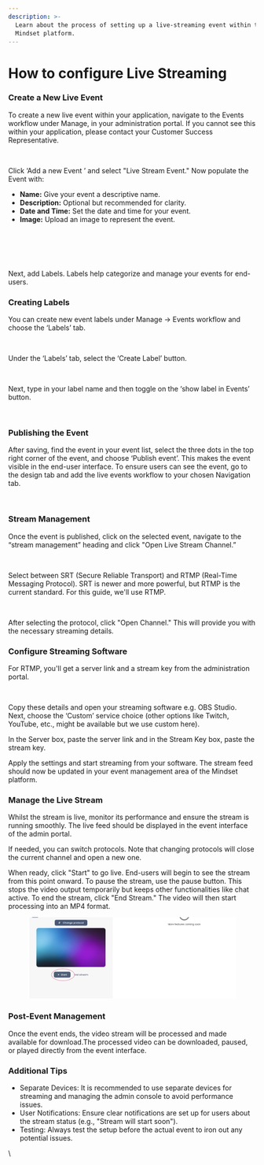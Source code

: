 ```yaml
---
description: >-
  Learn about the process of setting up a live-streaming event within the
  Mindset platform.
---
```


# How to configure Live Streaming

### Create a New Live Event

To create a new live event within your application, navigate to the Events workflow under Manage, in your administration portal. If you cannot see this within your application, please contact your Customer Success Representative.

<figure><img src="https://lh7-us.googleusercontent.com/docsz/AD_4nXfmBPdx70QffTb-CCy_BIzSMZpwTjWEdVtPM_bxOSas7CxxyRYJ9M-rw-MPgiabNyMPDIOUzdZWBijVqtKUF6xkdvBZ4_vVyxCUJ0ZYd7MutynboShg6ORA22-TtiVwup_sg04JaxPSkHaSug3PYp6sJQXJ?key=WQuBy3J-WFOuBRUJnfvGFA" alt=""><figcaption></figcaption></figure>

Click ‘Add a new Event ’ and select "Live Stream Event." Now populate the Event with:

* **Name:** Give your event a descriptive name.
* **Description:** Optional but recommended for clarity.
* **Date and Time:** Set the date and time for your event.
* **Image:** Upload an image to represent the event.

<figure><img src="https://lh7-us.googleusercontent.com/docsz/AD_4nXfrznlW1CkeNd_AH9N25zqeRWtF-IYZwHs03Fujcd744LMWAq96n9Ua6hNGC-SAR5ahRTN2YYgUzJLTTTGIrhODyJd0HzrbHw7sIpSEhF245lfB-_vMRYdBY--meDh0JwJrBNhk-Gq3DaqJoAQ49ORnAf4e?key=WQuBy3J-WFOuBRUJnfvGFA" alt=""><figcaption></figcaption></figure>

<figure><img src="https://lh7-us.googleusercontent.com/docsz/AD_4nXenoa3FLzb3EfrUGGMzPFomVQ6epbYKdHnPUr_CPtEAivTnB35N-8o7Y1IcZSge7ZOT-29Ze42gRzlXjx7ZOz66dTjjnJzOGGcnmvF0j2uh26rptjVdrM15W-HUU5u48DB_wshIjDUJ5ICtdN0o6lJaxi2a?key=WQuBy3J-WFOuBRUJnfvGFA" alt=""><figcaption></figcaption></figure>

\
Next, add Labels. Labels help categorize and manage your events for end-users.&#x20;

### Creating Labels

You can create new event labels under Manage → Events workflow and choose the ‘Labels’ tab.

<figure><img src="https://lh7-us.googleusercontent.com/docsz/AD_4nXdYlZGWkiPwEtVOQHRxP3S9lhIPLxUfVMYvKycVUMgMfb4anJ98fbE6yPQsgPgTpIMhqPHdz8LtSUQ4gMg7ctBUqjm94ppGdUoOnD3_qXqTrFPBPkc770BkPgRnlEunOtjHl5bHTp6ohq12lj-oAenc_L1g?key=WQuBy3J-WFOuBRUJnfvGFA" alt=""><figcaption></figcaption></figure>

Under the ‘Labels’ tab, select the ‘Create Label’ button.&#x20;

<figure><img src="https://lh7-us.googleusercontent.com/docsz/AD_4nXeZDJUe25DsnKS7xEjZK9cnzW-lQJdy7J1bTyxywuoGv4qr1OnffXAn9ssaeWc3LGNW62yWUL84vikrr7b-AebQf-k5gq5f_ItaIZ7C8uGQ40DLSMY2X6PB68CrLM0WX2MAodgpIZ7deeA54ivZyEEULFkL?key=WQuBy3J-WFOuBRUJnfvGFA" alt=""><figcaption></figcaption></figure>

Next, type in your label name and then toggle on the ‘show label in Events’ button.&#x20;

<figure><img src="https://lh7-us.googleusercontent.com/docsz/AD_4nXfLdSh4VPxR-QOzPl_CyewGeh7-665QwB-lE7tJ7KiOplE7Hns4xu6oo5ELdLy9twOLiLSG1Zg-hPT1kzvaRPDkGqM07ueWmPBej6afTZmKX869-THUq5fosXxoDF4JsslHPHY558DCHc1EqczDSKlP-Rvf?key=WQuBy3J-WFOuBRUJnfvGFA" alt=""><figcaption></figcaption></figure>

### Publishing the Event

After saving, find the event in your event list, select the three dots in the top right corner of the event, and choose ‘Publish event’. This makes the event visible in the end-user interface. To ensure users can see the event, go to the design tab and add the live events workflow to your chosen Navigation tab.

<figure><img src="https://lh7-us.googleusercontent.com/docsz/AD_4nXf57xtx8pYwp-cXCpKIs_lCBpRtRSFAbFyXEgu3Oe0ktVO7aGe7Q8himysEFy1H42g7i6JXn97AAx-YXYkahXQkBjb4gW2sCVizs6GMUf5pP0rb96Dr8HTchGndKflCTsIYQxNuyNXa7xj5GSYrq7sUDt8?key=WQuBy3J-WFOuBRUJnfvGFA" alt=""><figcaption></figcaption></figure>

### Stream Management

Once the event is published, click on the selected event, navigate to the “stream management” heading and click "Open Live Stream Channel.”&#x20;

<figure><img src="https://lh7-us.googleusercontent.com/docsz/AD_4nXcx8-uS4zwcbseUAQyFOb861QSh7gfcDWUHTJD8KSJWpUGUAja5WP7eZ-PDcIHDgpZENab-E46GYXG4n-NXgTNtrxeHb4ux_kRqJKa6EqjHrhD-oJbUGpYClrNu5EWxiqKTKFfss74kmOVfTr4I00nF9r6h?key=WQuBy3J-WFOuBRUJnfvGFA" alt=""><figcaption></figcaption></figure>

Select between SRT (Secure Reliable Transport) and RTMP (Real-Time Messaging Protocol). SRT is newer and more powerful, but RTMP is the current standard. For this guide, we'll use RTMP.

<figure><img src="https://lh7-us.googleusercontent.com/docsz/AD_4nXfqVJ_fkg9wAQMDZeLUxbDZ0CcWNaRGG9RGgRa54o-D1S-MAopdEtSIN3TTR0yJmOEg2pKY7LJ2yHHilHFuV-c91XqRJdaRZ2kUGJpju4Qtx3QcJO05qPpAKNCgahZJr8CRr_S1dlZN4mJTNtkoF4IGo6aX?key=WQuBy3J-WFOuBRUJnfvGFA" alt=""><figcaption></figcaption></figure>

After selecting the protocol, click "Open Channel." This will provide you with the necessary streaming details.



### Configure Streaming Software

For RTMP, you'll get a server link and a stream key from the administration portal.&#x20;



<figure><img src="https://lh7-us.googleusercontent.com/docsz/AD_4nXdh3sLkr7QQBndKisfyT0-9vqL047d5nepxM_J0yFO8dpsg6j5EjdRyKq4T_AK2S2LLVL6rV3QM4F02wGzU0pC8xJOabU6v4IO1tsDNHekZVNkGUy6hxtRi-q-8NM_lygLYE27vgF2BwNf-mayTlx1lU8t_?key=WQuBy3J-WFOuBRUJnfvGFA" alt=""><figcaption></figcaption></figure>

Copy these details and open your streaming software e.g. OBS Studio. Next, choose the ‘Custom’ service choice  (other options like Twitch, YouTube, etc., might be available but we use custom here).

In the Server box, paste the server link and in the Stream Key box, paste the stream key.

Apply the settings and start streaming from your software. The stream feed should now be updated in your event management area of the Mindset platform.



### Manage the Live Stream

Whilst the stream is live, monitor its performance and ensure the stream is running smoothly. The live feed should be displayed in the event interface of the admin portal.

If needed, you can switch protocols. Note that changing protocols will close the current channel and open a new one.

When ready, click "Start" to go live. End-users will begin to see the stream from this point onward. To pause the stream, use the pause button. This stops the video output temporarily but keeps other functionalities like chat active. To end the stream, click "End Stream." The video will then start processing into an MP4 format.



<figure><img src="../../../../.gitbook/assets/Screenshot 2024-07-02 at 16.20.55.png" alt=""><figcaption></figcaption></figure>



### Post-Event Management

Once the event ends, the video stream will be processed and made available for download.The processed video can be downloaded, paused, or played directly from the event interface.



### Additional Tips

* Separate Devices: It is recommended to use separate devices for streaming and managing the admin console to avoid performance issues.
* User Notifications: Ensure clear notifications are set up for users about the stream status (e.g., "Stream will start soon").
* Testing: Always test the setup before the actual event to iron out any potential issues.

\
